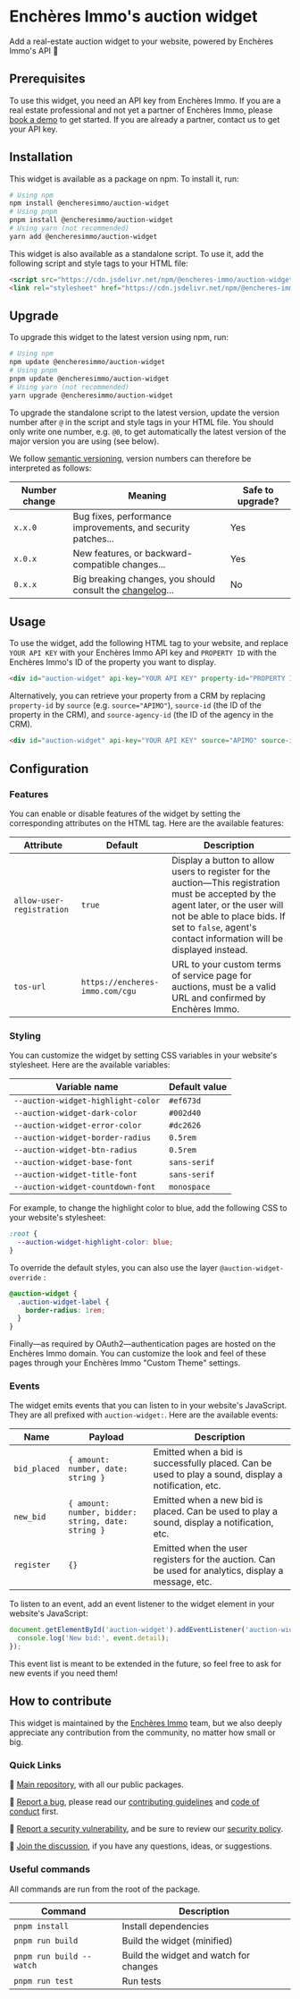# Enchères Immo's auction widget

Add a real-estate auction widget to your website, powered by Enchères Immo's API 🚀 

## Prerequisites

To use this widget, you need an API key from Enchères Immo. If you are a real estate professional and not yet a partner of Enchères Immo, please [book a demo](https://1awi3zs5bi0.typeform.com/to/N63LlgvM) to get started. If you are already a partner, contact us to get your API key.

## Installation

This widget is available as a package on npm. To install it, run:

```bash
# Using npm
npm install @encheresimmo/auction-widget
# Using pnpm
pnpm install @encheresimmo/auction-widget
# Using yarn (not recommended)
yarn add @encheresimmo/auction-widget
```

This widget is also available as a standalone script. To use it, add the following script and style tags to your HTML file:

```html
<script src="https://cdn.jsdelivr.net/npm/@encheres-immo/auction-widget@0/dist/auction-widget.js" defer></script>
<link rel="stylesheet" href="https://cdn.jsdelivr.net/npm/@encheres-immo/auction-widget@0/dist/auction-widget.css">
```

## Upgrade

To upgrade this widget to the latest version using npm, run:

```bash
# Using npm
npm update @encheresimmo/auction-widget
# Using pnpm
pnpm update @encheresimmo/auction-widget
# Using yarn (not recommended)
yarn upgrade @encheresimmo/auction-widget
```

To upgrade the standalone script to the latest version, update the version number after `@` in the script and style tags in your HTML file. You should only write one number, e.g. `@0`, to get automatically the latest version of the major version you are using (see below).

We follow [semantic versioning](https://semver.org/), version numbers can therefore be interpreted as follows:

| Number change | Meaning                                                                     | Safe to upgrade? |
| ------------- | --------------------------------------------------------------------------- | ---------------- |
| `x.x.0`       | Bug fixes, performance improvements, and security patches...                | Yes              |
| `x.0.x`       | New features, or backward-compatible changes...                             | Yes              |
| `0.x.x`       | Big breaking changes, you should consult the [changelog](./CHANGELOG.md)... | No               |

## Usage

To use the widget, add the following HTML tag to your website, and replace `YOUR API KEY` with your Enchères Immo API key and `PROPERTY ID` with the Enchères Immo's ID of the property you want to display.

```html
<div id="auction-widget" api-key="YOUR API KEY" property-id="PROPERTY ID"></div>
```

Alternatively, you can retrieve your property from a CRM by replacing `property-id` by `source` (e.g. `source="APIMO"`), `source-id` (the ID of the property in the CRM), and `source-agency-id` (the ID of the agency in the CRM).

```html
<div id="auction-widget" api-key="YOUR API KEY" source="APIMO" source-id="APIMO PROPERTY ID" source-agency-id="APIMO AGENCY ID"></div>
```

## Configuration

### Features

You can enable or disable features of the widget by setting the corresponding attributes on the HTML tag. Here are the available features:

| Attribute                 | Default                         | Description                                                                                                                                                                                                                              |
| ------------------------- | ------------------------------- | ---------------------------------------------------------------------------------------------------------------------------------------------------------------------------------------------------------------------------------------- |
| `allow-user-registration` | `true`                          | Display a button to allow users to register for the auction—This registration must be accepted by the agent later, or the user will not be able to place bids. If set to `false`, agent's contact information will be displayed instead. |
| `tos-url`                 | `https://encheres-immo.com/cgu` | URL to your custom terms of service page for auctions, must be a valid URL and confirmed by Enchères Immo.                                                                                                                               |

### Styling

You can customize the widget by setting CSS variables in your website's stylesheet. Here are the available variables:

| Variable name                      | Default value |
| ---------------------------------- | ------------- |
| `--auction-widget-highlight-color` | `#ef673d`     |
| `--auction-widget-dark-color`      | `#002d40`     |
| `--auction-widget-error-color`     | `#dc2626`     |
| `--auction-widget-border-radius`   | `0.5rem`      |
| `--auction-widget-btn-radius`      | `0.5rem`      |
| `--auction-widget-base-font`       | `sans-serif`  |
| `--auction-widget-title-font`      | `sans-serif`  |
| `--auction-widget-countdown-font`  | `monospace`   |

For example, to change the highlight color to blue, add the following CSS to your website's stylesheet:

```css
:root {
  --auction-widget-highlight-color: blue;
}
```

To override the default styles, you can also use the layer `@auction-widget-override` :

```css
@auction-widget {
  .auction-widget-label {
    border-radius: 1rem;
  }
}
```

Finally—as required by OAuth2—authentication pages are hosted on the Enchères Immo domain. You can customize the look and feel of these pages through your Enchères Immo "Custom Theme" settings.

### Events

The widget emits events that you can listen to in your website's JavaScript. They are all prefixed with `auction-widget:`. Here are the available events:

| Name         | Payload                                            | Description                                                                                          |
| ------------ | -------------------------------------------------- | ---------------------------------------------------------------------------------------------------- |
| `bid_placed` | `{ amount: number, date: string }`                 | Emitted when a bid is successfully placed. Can be used to play a sound, display a notification, etc. |
| `new_bid`    | `{ amount: number, bidder: string, date: string }` | Emitted when a new bid is placed. Can be used to play a sound, display a notification, etc.          |
| `register`   | `{}`                                               | Emitted when the user registers for the auction. Can be used for analytics, display a message, etc.  |

To listen to an event, add an event listener to the widget element in your website's JavaScript:

```js
document.getElementById('auction-widget').addEventListener('auction-widget:new_bid', (event) => {
  console.log('New bid:', event.detail);
});
```

This event list is meant to be extended in the future, so feel free to ask for new events if you need them!

## How to contribute

This widget is maintained by the [Enchères Immo](https://encheres-immo.com/) team, but we also deeply appreciate any contribution from the community, no matter how small or big.

### Quick Links

📖 [Main repository](https://github.com/encheres-immo/auction-widget), with all our public packages.

🐛 [Report a bug](https://github.com/encheres-immo/auction-widget/issues), please read our [contributing guidelines](https://github.com/encheres-immo/auction-widget/blob/main/CONTRIBUTING.md) and [code of conduct](https://github.com/encheres-immo/auction-widget/blob/main/CODE_OF_CONDUCT.md) first.

🚨 [Report a security vulnerability](https://github.com/encheres-immo/auction-widget/security/advisories/new), and be sure to review our [security policy](https://github.com/encheres-immo/auction-widget/blob/main/SECURITY.md).

💬 [Join the discussion](https://github.com/encheres-immo/auction-widget/discussions), if you have any questions, ideas, or suggestions.

### Useful commands

All commands are run from the root of the package.

| Command                  | Description                            |
| ------------------------ | -------------------------------------- |
| `pnpm install`           | Install dependencies                   |
| `pnpm run build`         | Build the widget (minified)            |
| `pnpm run build --watch` | Build the widget and watch for changes |
| `pnpm run test`          | Run tests                              |